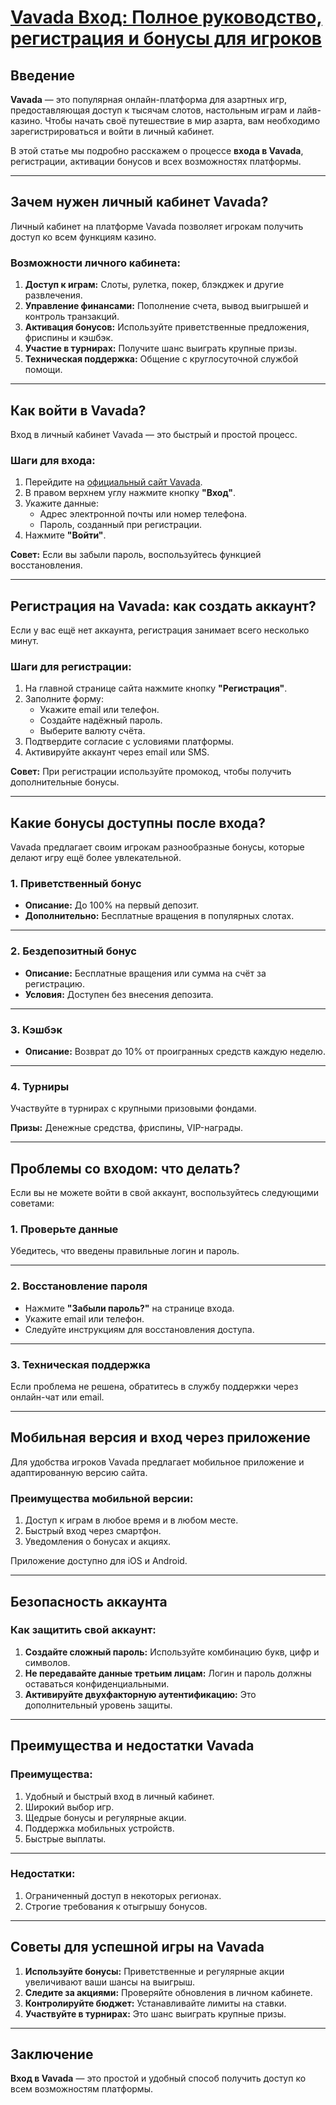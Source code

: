 # [Vavada Вход: Полное руководство, регистрация и бонусы для игроков](https://partnervavadarv.com?promo=75590753-cc8b-4c4a-8d71-99b7a2293439-jud\&target=register)

## Введение

**Vavada** — это популярная онлайн-платформа для азартных игр, предоставляющая доступ к тысячам слотов, настольным играм и лайв-казино. Чтобы начать своё путешествие в мир азарта, вам необходимо зарегистрироваться и войти в личный кабинет.

В этой статье мы подробно расскажем о процессе **входа в Vavada**, регистрации, активации бонусов и всех возможностях платформы.

***

## Зачем нужен личный кабинет Vavada?

Личный кабинет на платформе Vavada позволяет игрокам получить доступ ко всем функциям казино.

### Возможности личного кабинета:

1. **Доступ к играм:** Слоты, рулетка, покер, блэкджек и другие развлечения.
2. **Управление финансами:** Пополнение счета, вывод выигрышей и контроль транзакций.
3. **Активация бонусов:** Используйте приветственные предложения, фриспины и кэшбэк.
4. **Участие в турнирах:** Получите шанс выиграть крупные призы.
5. **Техническая поддержка:** Общение с круглосуточной службой помощи.

***

## Как войти в Vavada?

Вход в личный кабинет Vavada — это быстрый и простой процесс.

### Шаги для входа:

1. Перейдите на [официальный сайт Vavada](https://vavada.com).
2. В правом верхнем углу нажмите кнопку **"Вход"**.
3. Укажите данные:
   * Адрес электронной почты или номер телефона.
   * Пароль, созданный при регистрации.
4. Нажмите **"Войти"**.

**Совет:** Если вы забыли пароль, воспользуйтесь функцией восстановления.

***

## Регистрация на Vavada: как создать аккаунт?

Если у вас ещё нет аккаунта, регистрация занимает всего несколько минут.

### Шаги для регистрации:

1. На главной странице сайта нажмите кнопку **"Регистрация"**.
2. Заполните форму:
   * Укажите email или телефон.
   * Создайте надёжный пароль.
   * Выберите валюту счёта.
3. Подтвердите согласие с условиями платформы.
4. Активируйте аккаунт через email или SMS.

**Совет:** При регистрации используйте промокод, чтобы получить дополнительные бонусы.

***

## Какие бонусы доступны после входа?

Vavada предлагает своим игрокам разнообразные бонусы, которые делают игру ещё более увлекательной.

### 1. Приветственный бонус

* **Описание:** До 100% на первый депозит.
* **Дополнительно:** Бесплатные вращения в популярных слотах.

***

### 2. Бездепозитный бонус

* **Описание:** Бесплатные вращения или сумма на счёт за регистрацию.
* **Условия:** Доступен без внесения депозита.

***

### 3. Кэшбэк

* **Описание:** Возврат до 10% от проигранных средств каждую неделю.

***

### 4. Турниры

Участвуйте в турнирах с крупными призовыми фондами.

**Призы:** Денежные средства, фриспины, VIP-награды.

***

## Проблемы со входом: что делать?

Если вы не можете войти в свой аккаунт, воспользуйтесь следующими советами:

### 1. Проверьте данные

Убедитесь, что введены правильные логин и пароль.

***

### 2. Восстановление пароля

* Нажмите **"Забыли пароль?"** на странице входа.
* Укажите email или телефон.
* Следуйте инструкциям для восстановления доступа.

***

### 3. Техническая поддержка

Если проблема не решена, обратитесь в службу поддержки через онлайн-чат или email.

***

## Мобильная версия и вход через приложение

Для удобства игроков Vavada предлагает мобильное приложение и адаптированную версию сайта.

### Преимущества мобильной версии:

1. Доступ к играм в любое время и в любом месте.
2. Быстрый вход через смартфон.
3. Уведомления о бонусах и акциях.

Приложение доступно для iOS и Android.

***

## Безопасность аккаунта

### Как защитить свой аккаунт:

1. **Создайте сложный пароль:** Используйте комбинацию букв, цифр и символов.
2. **Не передавайте данные третьим лицам:** Логин и пароль должны оставаться конфиденциальными.
3. **Активируйте двухфакторную аутентификацию:** Это дополнительный уровень защиты.

***

## Преимущества и недостатки Vavada

### Преимущества:

1. Удобный и быстрый вход в личный кабинет.
2. Широкий выбор игр.
3. Щедрые бонусы и регулярные акции.
4. Поддержка мобильных устройств.
5. Быстрые выплаты.

***

### Недостатки:

1. Ограниченный доступ в некоторых регионах.
2. Строгие требования к отыгрышу бонусов.

***

## Советы для успешной игры на Vavada

1. **Используйте бонусы:** Приветственные и регулярные акции увеличивают ваши шансы на выигрыш.
2. **Следите за акциями:** Проверяйте обновления в личном кабинете.
3. **Контролируйте бюджет:** Устанавливайте лимиты на ставки.
4. **Участвуйте в турнирах:** Это шанс выиграть крупные призы.

***

## Заключение

**Вход в Vavada** — это простой и удобный способ получить доступ ко всем возможностям платформы.
